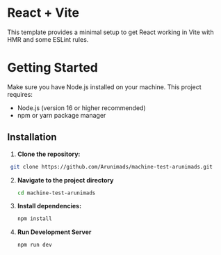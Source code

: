 # React + Vite

This template provides a minimal setup to get React working in Vite with HMR and some ESLint rules.

# Getting Started
Make sure you have Node.js installed on your machine. This project requires:
- Node.js (version 16 or higher recommended)
- npm or yarn package manager

## Installation
1. **Clone the repository:**
  ```bash
   git clone https://github.com/Arunimads/machine-test-arunimads.git
   ``` 
2. **Navigate to the project directory**
   ```bash
   cd machine-test-arunimads
   ```   
3. **Install dependencies:**
   ```bash
   npm install
4. **Run Development Server**
   ```bash
   npm run dev   
  
